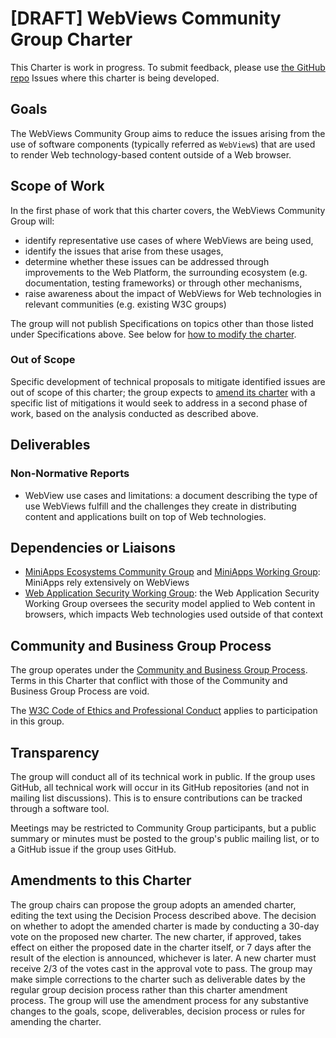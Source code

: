 # [DRAFT] WebViews Community Group Charter

This Charter is work in progress. To submit feedback, please use [the GitHub repo](https://github.com/WebView-CG/charter) Issues where this charter is being developed.

## Goals

The WebViews Community Group aims to reduce the issues arising from the use of software components (typically referred as `WebView`s) that are used to render Web technology-based content outside of a Web browser.

## Scope of Work

In the first phase of work that this charter covers, the WebViews Community Group will:
* identify representative use cases of where WebViews are being used,
* identify the issues that arise from these usages,
* determine whether these issues can be addressed through improvements to the Web Platform, the surrounding ecosystem (e.g. documentation, testing frameworks) or through other mechanisms,
* raise awareness about the impact of WebViews for Web technologies in relevant communities (e.g. existing W3C groups)

The group will not publish Specifications on topics other than those listed under Specifications above. See below for [how to modify the charter](#amendments-to-this-charter).


### Out of Scope

Specific development of technical proposals to mitigate identified issues are out of scope of this charter; the group expects to [amend its charter](#amendments-to-this-charter) with a specific list of mitigations it would seek to address in a second phase of work, based on the analysis conducted as described above.

## Deliverables

### Non-Normative Reports

* WebView use cases and limitations: a document describing the type of use WebViews fulfill and the challenges they create in distributing content and applications built on top of Web technologies.

## Dependencies or Liaisons

* [MiniApps Ecosystems Community Group](https://www.w3.org/community/miniapps/) and [MiniApps Working Group](https://www.w3.org/groups/wg/miniapps): MiniApps rely extensively on WebViews
* [Web Application Security Working Group](https://www.w3.org/2011/webappsec/): the Web Application Security Working Group oversees the security model applied to Web content in browsers, which impacts Web technologies used outside of that context

## Community and Business Group Process

The group operates under the [Community and Business Group Process](https://www.w3.org/community/about/agreements/). Terms in this Charter that conflict with those of the Community and Business Group Process are void.

The [W3C Code of Ethics and Professional Conduct](https://www.w3.org/Consortium/cepc/) applies to participation in this group.

## Transparency

The group will conduct all of its technical work in public. If the group uses GitHub, all technical work will occur in its GitHub repositories (and not in mailing list discussions). This is to ensure contributions can be tracked through a software tool.

Meetings may be restricted to Community Group participants, but a public summary or minutes must be posted to the group's public mailing list, or to a GitHub issue if the group uses GitHub.

## Amendments to this Charter

The group chairs can propose the group adopts an amended charter, editing the text using the Decision Process described above. The decision on whether to adopt the amended charter is made by conducting a 30-day vote on the proposed new charter. The new charter, if approved, takes effect on either the proposed date in the charter itself, or 7 days after the result of the election is announced, whichever is later. A new charter must receive 2/3 of the votes cast in the approval vote to pass. The group may make simple corrections to the charter such as deliverable dates by the regular group decision process rather than this charter amendment process. The group will use the amendment process for any substantive changes to the goals, scope, deliverables, decision process or rules for amending the charter.

